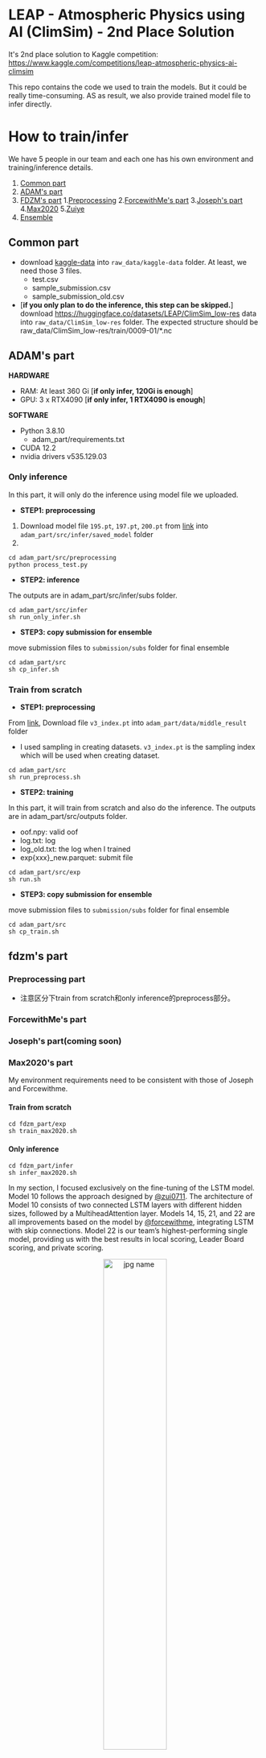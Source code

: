 # LEAP - Atmospheric Physics using AI (ClimSim) - 2nd Place Solution

It's 2nd place solution to Kaggle competition: https://www.kaggle.com/competitions/leap-atmospheric-physics-ai-climsim

This repo contains the code we used to train the models. But it could be really time-consuming. AS as result, we also provide trained model file to infer directly.



# How to train/infer

We have 5 people in our team and each one has his own environment and training/inference details.


1. [Common part](#Common-part)
2. [ADAM's part](#ADAM's-part)
3. [FDZM's part](#fdzm's-part)
    1.[Preprocessing](#preprocessing-part)
    2.[ForcewithMe's part](#forcewithmes-part)
    3.[Joseph's part](#josephs-partcoming-soon)
    4.[Max2020](#max2020s-part)
    5.[Zuiye](#zuiyes-part)
4. [Ensemble](#ensemble-part)
## Common part

- download [kaggle-data](https://www.kaggle.com/competitions/leap-atmospheric-physics-ai-climsim/data) into `raw_data/kaggle-data` folder. At least, we need those 3 files.
    - test.csv
    - sample_submission.csv
    - sample_submission_old.csv
- [**if you only plan to do the inference, this step can be skipped.**] download https://huggingface.co/datasets/LEAP/ClimSim_low-res data into `raw_data/ClimSim_low-res` folder. The expected structure should be raw_data/ClimSim_low-res/train/0009-01/*.nc

## ADAM's part

**HARDWARE**


- RAM: At least 360 Gi [**if only infer, 120Gi is enough**]
- GPU: 3 x RTX4090 [**if only infer, 1 RTX4090 is enough**]

**SOFTWARE**

- Python 3.8.10
    - adam_part/requirements.txt   
- CUDA 12.2
- nvidia drivers v535.129.03

### Only inference

In this part, it will only do the inference using model file we uploaded. 
- **STEP1: preprocessing**

1. Download model file `195.pt`, `197.pt`, `200.pt` from [link](https://www.kaggle.com/datasets/hookman/leap-2nd-prize-models) into `adam_part/src/infer/saved_model` folder
2. 
```
cd adam_part/src/preprocessing
python process_test.py
```
- **STEP2: inference**

The outputs are in adam_part/src/infer/subs folder. 
```
cd adam_part/src/infer
sh run_only_infer.sh
```

- **STEP3: copy submission for ensemble**

move submission files to `submission/subs` folder for final ensemble
```
cd adam_part/src
sh cp_infer.sh
```

### Train from scratch
- **STEP1: preprocessing**

From [link](https://www.kaggle.com/datasets/hookman/leap-2nd-prize-models), Download file `v3_index.pt` into `adam_part/data/middle_result` folder
- I used sampling in creating datasets. `v3_index.pt` is the sampling index which will be used when creating dataset.
```
cd adam_part/src
sh run_preprocess.sh 
```
- **STEP2: training**

In this part, it will train from scratch and also do the inference. The outputs are in adam_part/src/outputs folder. 
- oof.npy: valid oof 
- log.txt: log
- log_old.txt: the log when I trained
- exp{xxx}_new.parquet: submit file

```
cd adam_part/src/exp
sh run.sh
```

- **STEP3: copy submission for ensemble**

move submission files to `submission/subs` folder for final ensemble
```
cd adam_part/src
sh cp_train.sh
```


## fdzm's part

### Preprocessing part
- 注意区分下train from scratch和only inference的preprocess部分。

### ForcewithMe's part 

### Joseph's part(coming soon)

### Max2020's part
My environment requirements need to be consistent with those of Joseph and Forcewithme.

#### Train from scratch

```shell
cd fdzm_part/exp
sh train_max2020.sh 
```
#### Only inference
```shell
cd fdzm_part/infer
sh infer_max2020.sh
```

In my section, I focused exclusively on the fine-tuning of the LSTM model. Model 10 follows the approach designed by [@zui0711](https://www.kaggle.com/zui0711). The architecture of Model 10 consists of two connected LSTM layers with different hidden sizes, followed by a MultiheadAttention layer. Models 14, 15, 21, and 22 are all improvements based on the model by [@forcewithme](https://www.kaggle.com/forcewithme), integrating LSTM with skip connections. Model 22 is our team’s highest-performing single model, providing us with the best results in local scoring, Leader Board scoring, and private scoring.

<div align=center><img src="https://github.com/user-attachments/assets/721c1783-69a1-4d93-9184-c3a52c69211c" alt="jpg name" width="50%"/></div>

Regarding the learning rate schedule, I used a cosine decay learning rate, with decays occurring at three and six epochs.

<div align=center><img src="https://github.com/user-attachments/assets/f21a9ffd-00e5-4a14-9337-d8937e5bf017" alt="jpg name" width="80%"/></div>

For the loss function, I utilized smooth L1 loss with a beta of 0.5.

#### Group Finetune
In deep learning, a continuously discussed topic within multi-objective learning tasks is the interaction between different learning objectives, specifically whether they promote or inhibit each other. In our experiments on the leap dataset, we found that in the early stages of training, seven different target groups promoted each other. However, towards the end of the training, these learning objectives began to interfere with each other, potentially due to complex semantic constraints. 

Inspired by the [top solution from the 2021 VPP competition](https://www.kaggle.com/competitions/ventilator-pressure-prediction/discussion/285320), we divided 368 features into seven groups, six of which are series of measurements of different metrics along the atmospheric column, and one group consists of eight unique single targets. After the training process with 364 full outputs was completed, we fine-tuned these groups again. This allowed each model with different architectures to achieve an improvement ranging from 0.0005 to 0.0015. Due to time and resource constraints, we only fine-tuned each group for one epoch.

### zuiye's part

## Ensemble part

Finally, We use [hill climb](https://www.kaggle.com/competitions/playground-series-s3e3/discussion/379690) to search blend weights.

`submission/blend/weight_df_dict_all_group_all_v10.pt` saves weights of each model.

```
cd submission/blend
python hill_climb_blend.py
```

This will generate `submission/blend/final_blend_v10.parquet` for final submission.

**Weights of best Model are following:**

|exp_id|weight|cv|public leadborad|private leadboard|
|:-:|:-:|:-:|:-:|:-:|
|forcewithme_exp32|0.166556|0.790|0.7865|0.78398|
|forcewithme_exp37|0.158625|0.7896|0.78618|0.78293|
|forcewithme_exp38|0.139194|0.7897|0.78719|0.78362|
|max_exp22|0.120125|0.7908|**0.78793**|**0.78434**|
|Jo_exp912|0.111971|0.78935|0.78562|0.78139|
|max_exp21|0.104738|0.7904|0.78752|0.78425|
|forcewithme_exp39|0.098977|0.789|0.78699|0.78257|
|max_exp14|0.093088|0.7905|0.78641|0.78214|
|max_exp10|0.092157|0.7888|0.78619|0.78213|
|forcewithme_exp40|0.082941|0.7885|0.7853|0.78261|
|max_exp015|0.052500|0.7905|0.78695|0.78244|
|adam_exp197|0.048994|0.7855|0.78269|0.777
|adam_exp200|-0.047132|0.7836|0.78010|0.77434|
|adam_exp195|-0.049875|0.78569|0.78334|0.77753|
|Jo_exp907|-0.083779|0.7855|0.78289|0.77873|
|forcewithme_exp18|-0.089079|0.7890|0.7863|0.78272

